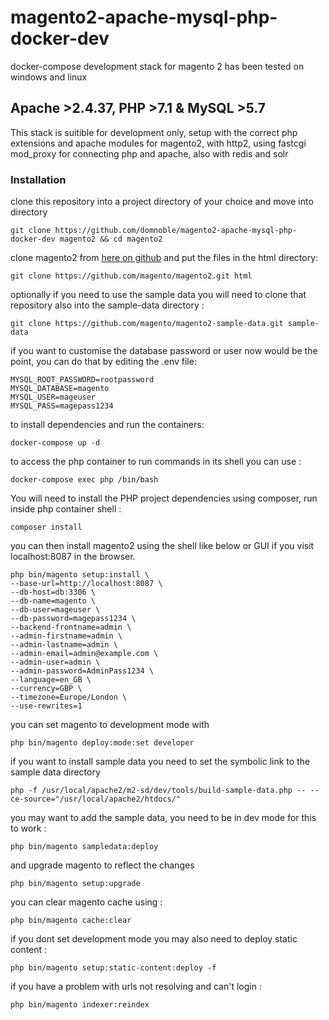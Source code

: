 # magento2-apache-mysql-php-docker-dev

 docker-compose development stack for magento 2 has been tested on windows and linux

## Apache >2.4.37, PHP >7.1 & MySQL >5.7

This stack is suitible for development only, setup with the correct php extensions and apache modules for magento2, with http2, using fastcgi mod_proxy for connecting php and apache, also with redis and solr

### Installation

clone this repository into a project directory of your choice and move into directory

`git clone https://github.com/domnoble/magento2-apache-mysql-php-docker-dev magento2 && cd magento2`

clone magento2 from [here on github](https://github.com/magento/magento2/releases) and put the files in the html directory:

`git clone https://github.com/magento/magento2.git html`

optionally if you need to use the sample data you will need to clone that repository also into the sample-data directory :

`git clone https://github.com/magento/magento2-sample-data.git sample-data`

if you want to customise the database password or user now would be the point, you can do that by editing the .env file:

```
MYSQL_ROOT_PASSWORD=rootpassword
MYSQL_DATABASE=magento
MYSQL_USER=mageuser
MYSQL_PASS=magepass1234
```

to install dependencies and run the containers:

`docker-compose up -d`

to access the php container to run commands in its shell you can use :

`docker-compose exec php /bin/bash`

You will need to install the PHP project dependencies using composer, run inside php container shell :

`composer install`

you can then install magento2 using the shell like below or GUI if you visit localhost:8087 in the browser.

```
php bin/magento setup:install \
--base-url=http://localhost:8087 \
--db-host=db:3306 \
--db-name=magento \
--db-user=mageuser \
--db-password=magepass1234 \
--backend-frontname=admin \
--admin-firstname=admin \
--admin-lastname=admin \
--admin-email=admin@example.com \
--admin-user=admin \
--admin-password=AdminPass1234 \
--language=en_GB \
--currency=GBP \
--timezone=Europe/London \
--use-rewrites=1
```



you can set magento to development mode with

`php bin/magento deploy:mode:set developer`

if you want to install sample data you need to set the symbolic link to the sample data directory

`php -f /usr/local/apache2/m2-sd/dev/tools/build-sample-data.php -- --ce-source="/usr/local/apache2/htdocs/"`

you may want to add the sample data, you need to be in dev mode for this to work :

`php bin/magento sampledata:deploy`

and upgrade magento to reflect the changes

`php bin/magento setup:upgrade`

you can clear magento cache using :

`php bin/magento cache:clear`

if you dont set development mode you may also need to deploy static content :

`php bin/magento setup:static-content:deploy -f`

if you have a problem with urls not resolving and can't login :

`php bin/magento indexer:reindex`

